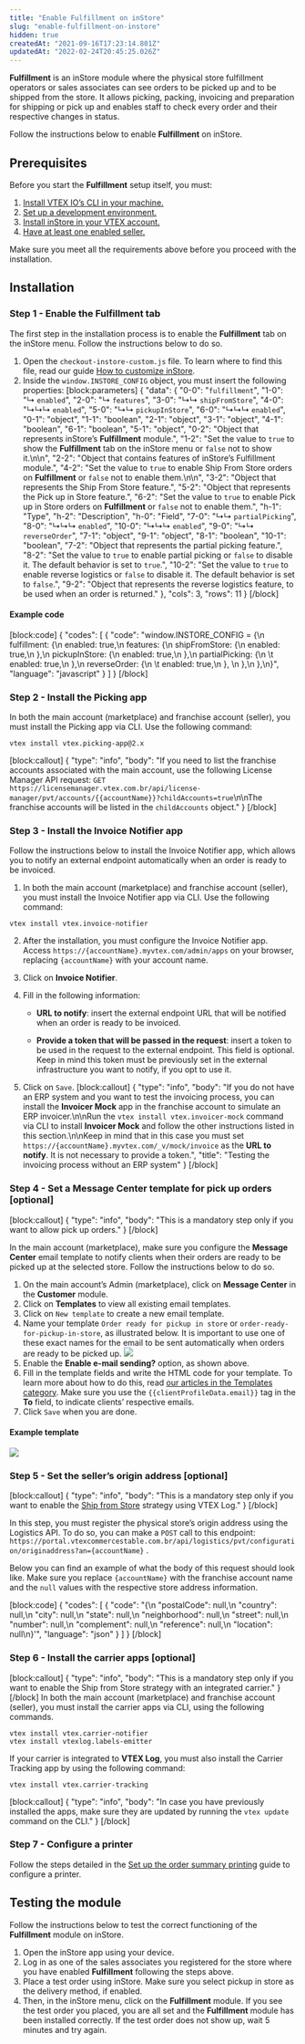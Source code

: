 ```yaml
---
title: "Enable Fulfillment on inStore"
slug: "enable-fulfillment-on-instore"
hidden: true
createdAt: "2021-09-16T17:23:14.801Z"
updatedAt: "2022-02-24T20:45:25.026Z"
---
```

**Fulfillment** is an inStore module where the physical store fulfillment operators or sales associates can see orders to be picked up and to be shipped from the store. It allows picking, packing, invoicing and preparation for shipping or pick up and enables staff to check every order and their respective changes in status.

Follow the instructions below to enable **Fulfillment** on inStore.

## Prerequisites

Before you start the **Fulfillment** setup itself, you must:

1. [Install VTEX IO’s CLI in your machine.](https://developers.vtex.com/vtex-developer-docs/docs/vtex-io-documentation-vtex-io-cli-installation-and-command-reference)
2. [Set up a development environment.](https://developers.vtex.com/vtex-developer-docs/docs/vtex-io-documentation-2-basicsetuptodevelopinvtexio)
3. [Install inStore in your VTEX account.](https://help.vtex.com/tracks/instore-getting-started-and-setting-up--zav76TFEZlAjnyBVL5tRc/4L5SoLxE8O3YkxF7FKymrO)
4. [Have at least one enabled seller.](https://help.vtex.com/en/tutorial/adding-a-seller--tutorials_392)

Make sure you meet all the requirements above before you proceed with the installation.

## Installation

### Step 1 - Enable the **Fulfillment** tab

The first step in the installation process is to enable the **Fulfillment** tab on the inStore menu. Follow the instructions below to do so.

1. Open the `checkout-instore-custom.js` file. To learn where to find this file, read our guide [How to customize inStore](https://developers.vtex.com/vtex-rest-api/docs/how-to-customize-instore#javascript-customizations).
2. Inside the `window.INSTORE_CONFIG` object, you must insert the following properties:
[block:parameters]
{
  "data": {
    "0-0": "`fulfillment`",
    "1-0": "↳ `enabled`",
    "2-0": "↳ `features`",
    "3-0": "↳↳ `shipFromStore`",
    "4-0": "↳↳↳ `enabled`",
    "5-0": "↳↳ `pickupInStore`",
    "6-0": "↳↳↳ `enabled`",
    "0-1": "object",
    "1-1": "boolean",
    "2-1": "object",
    "3-1": "object",
    "4-1": "boolean",
    "6-1": "boolean",
    "5-1": "object",
    "0-2": "Object that represents inStore’s **Fulfillment** module.",
    "1-2": "Set the value to `true` to show the **Fulfillment** tab on the inStore menu or `false` not to show it.\n\n",
    "2-2": "Object that contains features of inStore’s Fulfillment module.",
    "4-2": "Set the value to `true` to enable Ship From Store orders on **Fulfillment** or `false` not to enable them.\n\n",
    "3-2": "Object that represents the Ship From Store feature.",
    "5-2": "Object that represents the Pick up in Store feature.",
    "6-2": "Set the value to `true` to enable Pick up in Store orders on **Fulfillment** or `false` not to enable them.",
    "h-1": "Type",
    "h-2": "Description",
    "h-0": "Field",
    "7-0": "↳↳ `partialPicking`",
    "8-0": "↳↳↳ `enabled`",
    "10-0": "↳↳↳ `enabled`",
    "9-0": "↳↳ `reverseOrder`",
    "7-1": "object",
    "9-1": "object",
    "8-1": "boolean",
    "10-1": "boolean",
    "7-2": "Object that represents the partial picking feature.",
    "8-2": "Set the value to `true` to enable partial picking or `false` to disable it. The default behavior is set to `true`.",
    "10-2": "Set the value to `true` to enable reverse logistics or `false` to disable it. The default behavior is set to `false`.",
    "9-2": "Object that represents the reverse logistics feature, to be used when an order is returned."
  },
  "cols": 3,
  "rows": 11
}
[/block]

#### Example code

[block:code]
{
  "codes": [
    {
      "code": "window.INSTORE_CONFIG = {\n   fulfillment: {\n    enabled: true,\n    features: {\n      shipFromStore: {\n         enabled: true,\n      },\n      pickupInStore: {\n         enabled: true,\n      },\n      partialPicking: {\n       \t enabled: true,\n      },\n      reverseOrder: {\n       \t enabled: true,\n      },  \n    },\n  },\n}",
      "language": "javascript"
    }
  ]
}
[/block]

### Step 2 - Install the Picking app

In both the main account (marketplace) and franchise account (seller), you must install the Picking app via CLI. Use the following command:

```
vtex install vtex.picking-app@2.x
```

[block:callout]
{
  "type": "info",
  "body": "If you need to list the franchise accounts associated with the main account, use the following License Manager API request: `GET https://licensemanager.vtex.com.br/api/license-manager/pvt/accounts/{{accountName}}?childAccounts=true`\n\nThe franchise accounts will be listed in the `childAccounts` object."
}
[/block]

### Step 3 - Install the Invoice Notifier app

Follow the instructions below to install the Invoice Notifier app, which allows you to notify an external endpoint automatically when an order is ready to be invoiced.

1. In both the main account (marketplace) and franchise account (seller), you must install the Invoice Notifier app via CLI. Use the following command:

```
vtex install vtex.invoice-notifier
```

2. After the installation, you must configure the Invoice Notifier app. Access `https://{accountName}.myvtex.com/admin/apps` on your browser, replacing `{accountName}` with your account name.

3. Click on **Invoice Notifier**.

4. Fill in the following information:

   - **URL to notify**: insert the external endpoint URL that will be notified when an order is ready to be invoiced.

   - **Provide a token that will be passed in the request**: insert a token to be used in the request to the external endpoint. This field is optional. Keep in mind this token must be previously set in the external infrastructure you want to notify, if you opt to use it.

5. Click on `Save`.
[block:callout]
{
  "type": "info",
  "body": "If you do not have an ERP system and you want to test the invoicing process, you can install the **Invoicer Mock** app in the franchise account to simulate an ERP invoicer.\n\nRun the `vtex install vtex.invoicer-mock` command via CLI to install **Invoicer Mock** and follow the other instructions listed in this section.\n\nKeep in mind that in this case you must set `https://{accountName}.myvtex.com/_v/mock/invoice` as the **URL to notify**. It is not necessary to provide a token.",
  "title": "Testing the invoicing process without an ERP system"
}
[/block]

### Step 4 - Set a **Message Center** template for pick up orders [optional]

[block:callout]
{
  "type": "info",
  "body": "This is a mandatory step only if you want to allow pick up orders."
}
[/block]

In the main account (marketplace), make sure you configure the **Message Center** email template to notify clients when their orders are ready to be picked up at the selected store. Follow the instructions below to do so.

1. On the main account’s Admin (marketplace), click on **Message Center** in the **Customer** module.
2. Click on **Templates** to view all existing email templates.
3. Click on `New template` to create a new email template.
4. Name your template `Order ready for pickup in store` or `order-ready-for-pickup-in-store`, as illustrated below. It is important to use one of these exact names for the email to be sent automatically when orders are ready to be picked up.
   ![](https://raw.githubusercontent.com/vtexdocs/dev-portal-content/main/images/enable-fulfillment-on-instore-0.gif)
5. Enable the **Enable e-mail sending?** option, as shown above.
6. Fill in the template fields and write the HTML code for your template. To learn more about how to do this, read [our articles in the Templates category](https://help.vtex.com/en/subcategory/templates--4D5LrWwlHGmOWMomOaaGee). Make sure you use the `{{clientProfileData.email}}` tag in the **To** field, to indicate clients’ respective emails.
7. Click `Save` when you are done.

#### Example template

![](https://raw.githubusercontent.com/vtexdocs/dev-portal-content/main/images/enable-fulfillment-on-instore-1.png)

### Step 5 - Set the seller’s origin address [optional]

[block:callout]
{
  "type": "info",
  "body": "This is a mandatory step only if you want to enable the [Ship from Store](https://help.vtex.com/en/tracks/unified-commerce-strategies--3WGDRRhc3vf1MJb9zGncnv/50GAmxxFsJoLWqcnMysWdl) strategy using VTEX Log."
}
[/block]

In this step, you must register the physical store’s origin address using the Logistics API. To do so, you can make a `POST` call to this endpoint: `https://portal.vtexcommercestable.com.br/api/logistics/pvt/configuration/originaddress?an={accountName}` .

Below you can find an example of what the body of this request should look like. Make sure you replace `{accountName}` with the franchise account name and the `null` values with the respective store address information.

[block:code]
{
  "codes": [
    {
      "code": "{\n    \"postalCode\": null,\n    \"country\": null,\n    \"city\": null,\n    \"state\": null,\n    \"neighborhood\": null,\n    \"street\": null,\n    \"number\": null,\n    \"complement\": null,\n    \"reference\": null,\n    \"location\": null\n}'",
      "language": "json"
    }
  ]
}
[/block]

### Step 6 - Install the carrier apps [optional]

[block:callout]
{
  "type": "info",
  "body": "This is a mandatory step only if you want to enable the Ship from Store strategy with an integrated carrier."
}
[/block]
In both the main account (marketplace) and franchise account (seller), you must install the carrier apps via CLI, using the following commands.

```
vtex install vtex.carrier-notifier
vtex install vtexlog.labels-emitter
```

If your carrier is integrated to **VTEX Log**, you must also install the Carrier Tracking app by using the following command:

```
vtex install vtex.carrier-tracking
```

[block:callout]
{
  "type": "info",
  "body": "In case you have previously installed the apps, make sure they are updated by running the `vtex update` command on the CLI."
}
[/block]

### Step 7 - Configure a printer

Follow the steps detailed in the [Set up the order summary printing](https://developers.vtex.com/vtex-rest-api/docs/set-up-the-order-summary-printing) guide to configure a printer.

## Testing the module

Follow the instructions below to test the correct functioning of the **Fulfillment** module on inStore.

1. Open the inStore app using your device.
2. Log in as one of the sales associates you registered for the store where you have enabled **Fulfillment** following the steps above.
3. Place a test order using inStore. Make sure you select pickup in store as the delivery method, if enabled.
4. Then, in the inStore menu, click on the **Fulfillment** module. If you see the test order you placed, you are all set and the **Fulfillment** module has been installed correctly. If the test order does not show up, wait 5 minutes and try again.
